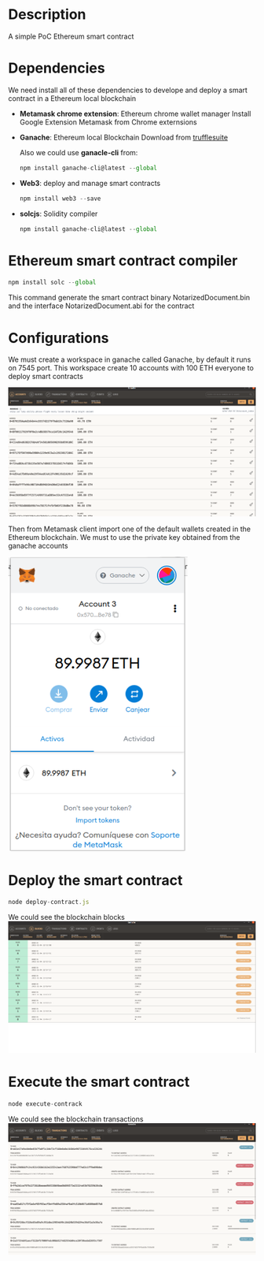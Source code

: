 # Description
A simple PoC Ethereum smart contract

# Dependencies
We need install all of these dependencies to develope and deploy a smart contract in a Ethereum local blockchain

- **Metamask chrome extension**: Ethereum chrome wallet manager
  Install Google Extension Metamask from Chrome externsions

- **Ganache**: Ethereum local Blockchain
    Download from [trufflesuite](https://www.trufflesuite.com/ganache) 

  Also we could use **ganacle-cli** from:
  ```javascript
  npm install ganache-cli@latest --global
  ```

- **Web3**: deploy and manage smart contracts
  ```javascript
  npm install web3 --save
  ```

- **solcjs**: Solidity compiler
  ```javascript
  npm install ganache-cli@latest --global
  ```

# Ethereum smart contract compiler
  ```javascript
  npm install solc --global
  ```

This command generate the smart contract binary NotarizedDocument.bin and the interface NotarizedDocument.abi for the contract

# Configurations
We must create a workspace in ganache called Ganache, by default it runs on 7545 port. This workspace create 10 accounts with 100 ETH everyone to deploy smart contracts

![alt text](images/ganache_accounts.png "Ganache Accounts")

Then from Metamask client import one of the default wallets created in the Ethereum blockchain. We must to use the private key obtained from the ganache accounts

![alt text](images/Metamask.png "Metamask Client")

# Deploy the smart contract
```javascript
node deploy-contract.js
```

We could see the blockchain blocks
![alt text](images/ganache_blocks.png "Blockchain blocks")

# Execute the smart contract

```javascript
node execute-contrack
```

We could see the blockchain transactions
![alt text](images/ganache_transactions.png "Blockchain transactions")